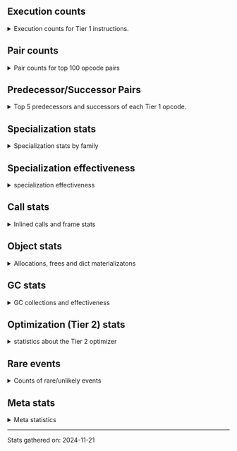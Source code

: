 ## Execution counts

<details>
<summary> Execution counts for Tier 1 instructions. </summary>


The "miss ratio" column shows the percentage of times the instruction
executed that it deoptimized. When this happens, the base unspecialized
instruction is not counted.

<table>
<thead>
<tr>
<th align="left">Name</th>
<th align="right">Base Count</th>
<th align="right">Head Count</th>
<th align="right">Change</th>
</tr>
</thead>
<tbody>
<tr>
<td align="left">RETURN_GENERATOR</td>
<td align="right">60</td>
<td align="right">851,440</td>
<td align="right">1,418,966.7%</td>
</tr>
<tr>
<td align="left">COPY_FREE_VARS</td>
<td align="right">60</td>
<td align="right">851,440</td>
<td align="right">1,418,966.7%</td>
</tr>
<tr>
<td align="left">SET_FUNCTION_ATTRIBUTE</td>
<td align="right">60</td>
<td align="right">851,440</td>
<td align="right">1,418,966.7%</td>
</tr>
<tr>
<td align="left">MAKE_FUNCTION</td>
<td align="right">120</td>
<td align="right">851,500</td>
<td align="right">709,483.3%</td>
</tr>
<tr>
<td align="left">CALL_METHOD_DESCRIPTOR_O</td>
<td align="right">34,400</td>
<td align="right">412,760</td>
<td align="right">1,099.9%</td>
</tr>
<tr>
<td align="left">CALL_BUILTIN_CLASS</td>
<td align="right">371,520</td>
<td align="right">1,903,940</td>
<td align="right">412.5%</td>
</tr>
<tr>
<td align="left">STORE_DEREF</td>
<td align="right">56,320</td>
<td align="right">261,760</td>
<td align="right">364.8%</td>
</tr>
<tr>
<td align="left">POP_JUMP_IF_TRUE</td>
<td align="right">1,167,060</td>
<td align="right">4,855,400</td>
<td align="right">316.0%</td>
</tr>
<tr>
<td align="left">EXTENDED_ARG</td>
<td align="right">115,560</td>
<td align="right">451,180</td>
<td align="right">290.4%</td>
</tr>
<tr>
<td align="left">BUILD_TUPLE</td>
<td align="right">315,720</td>
<td align="right">1,156,020</td>
<td align="right">266.2%</td>
</tr>
<tr>
<td align="left">LOAD_CONST</td>
<td align="right">372,380</td>
<td align="right">1,325,800</td>
<td align="right">256.0%</td>
</tr>
<tr>
<td align="left">FOR_ITER_RANGE</td>
<td align="right">651,260</td>
<td align="right">2,226,220</td>
<td align="right">241.8%</td>
</tr>
<tr>
<td align="left">LOAD_ATTR_METHOD_NO_DICT</td>
<td align="right">242,440</td>
<td align="right">722,080</td>
<td align="right">197.8%</td>
</tr>
<tr>
<td align="left">LOAD_GLOBAL_BUILTIN</td>
<td align="right">3,116,300</td>
<td align="right">7,725,540</td>
<td align="right">147.9%</td>
</tr>
<tr>
<td align="left">POP_JUMP_IF_NOT_NONE</td>
<td align="right">217,740</td>
<td align="right">523,260</td>
<td align="right">140.3%</td>
</tr>
<tr>
<td align="left">LOAD_CONST_IMMORTAL</td>
<td align="right">1,726,900</td>
<td align="right">3,835,320</td>
<td align="right">122.1%</td>
</tr>
<tr>
<td align="left">LOAD_ATTR_INSTANCE_VALUE</td>
<td align="right">7,263,840</td>
<td align="right">15,999,440</td>
<td align="right">120.3%</td>
</tr>
<tr>
<td align="left">GET_ITER</td>
<td align="right">3,034,540</td>
<td align="right">6,374,640</td>
<td align="right">110.1%</td>
</tr>
<tr>
<td align="left">CALL_PY_EXACT_ARGS</td>
<td align="right">4,494,900</td>
<td align="right">9,045,300</td>
<td align="right">101.2%</td>
</tr>
<tr>
<td align="left">MAKE_CELL</td>
<td align="right">105,380</td>
<td align="right">207,420</td>
<td align="right">96.8%</td>
</tr>
<tr>
<td align="left">LOAD_DEREF</td>
<td align="right">1,545,020</td>
<td align="right">2,986,160</td>
<td align="right">93.3%</td>
</tr>
<tr>
<td align="left">LOAD_ATTR_METHOD_WITH_VALUES</td>
<td align="right">4,180,820</td>
<td align="right">7,879,840</td>
<td align="right">88.5%</td>
</tr>
<tr>
<td align="left">LOAD_FAST_LOAD_FAST</td>
<td align="right">6,052,060</td>
<td align="right">11,153,800</td>
<td align="right">84.3%</td>
</tr>
<tr>
<td align="left">LOAD_FAST</td>
<td align="right">29,943,540</td>
<td align="right">53,384,940</td>
<td align="right">78.3%</td>
</tr>
<tr>
<td align="left">CONTAINS_OP</td>
<td align="right">1,671,300</td>
<td align="right">2,926,900</td>
<td align="right">75.1%</td>
</tr>
<tr>
<td align="left">TO_BOOL_BOOL</td>
<td align="right">3,736,500</td>
<td align="right">6,273,100</td>
<td align="right">67.9%</td>
</tr>
<tr>
<td align="left">CALL_LEN</td>
<td align="right">3,960,320</td>
<td align="right">6,175,060</td>
<td align="right">55.9%</td>
</tr>
<tr>
<td align="left">BINARY_SUBSCR_LIST_INT</td>
<td align="right">11,252,920</td>
<td align="right">17,474,860</td>
<td align="right">55.3%</td>
</tr>
<tr>
<td align="left">CALL_LIST_APPEND</td>
<td align="right">200,780</td>
<td align="right">302,060</td>
<td align="right">50.4%</td>
</tr>
<tr>
<td align="left">COMPARE_OP_INT</td>
<td align="right">10,922,880</td>
<td align="right">16,275,640</td>
<td align="right">49.0%</td>
</tr>
<tr>
<td align="left">STORE_FAST</td>
<td align="right">16,496,220</td>
<td align="right">23,831,640</td>
<td align="right">44.5%</td>
</tr>
<tr>
<td align="left">FOR_ITER_LIST</td>
<td align="right">2,932,720</td>
<td align="right">4,116,580</td>
<td align="right">40.4%</td>
</tr>
<tr>
<td align="left">BUILD_LIST</td>
<td align="right">548,260</td>
<td align="right">763,260</td>
<td align="right">39.2%</td>
</tr>
<tr>
<td align="left">STORE_ATTR_INSTANCE_VALUE</td>
<td align="right">511,900</td>
<td align="right">708,480</td>
<td align="right">38.4%</td>
</tr>
<tr>
<td align="left">POP_JUMP_IF_FALSE</td>
<td align="right">12,620,940</td>
<td align="right">17,118,200</td>
<td align="right">35.6%</td>
</tr>
<tr>
<td align="left">SWAP</td>
<td align="right">2,315,580</td>
<td align="right">3,055,680</td>
<td align="right">32.0%</td>
</tr>
<tr>
<td align="left">BINARY_SUBSCR</td>
<td align="right">319,540</td>
<td align="right">421,600</td>
<td align="right">31.9%</td>
</tr>
<tr>
<td align="left">BINARY_SUBSCR_GETITEM</td>
<td align="right">2,023,560</td>
<td align="right">2,637,660</td>
<td align="right">30.3%</td>
</tr>
<tr>
<td align="left">COPY</td>
<td align="right">1,946,880</td>
<td align="right">2,465,280</td>
<td align="right">26.6%</td>
</tr>
<tr>
<td align="left">BINARY_OP_SUBTRACT_INT</td>
<td align="right">988,800</td>
<td align="right">1,248,000</td>
<td align="right">26.2%</td>
</tr>
<tr>
<td align="left">LOAD_SMALL_INT</td>
<td align="right">21,607,440</td>
<td align="right">26,881,800</td>
<td align="right">24.4%</td>
</tr>
<tr>
<td align="left">STORE_SUBSCR_LIST_INT</td>
<td align="right">1,139,520</td>
<td align="right">1,412,160</td>
<td align="right">23.9%</td>
</tr>
<tr>
<td align="left">ENTER_EXECUTOR</td>
<td align="right">35,610,160</td>
<td align="right">43,232,180</td>
<td align="right">21.4%</td>
</tr>
<tr>
<td align="left">RETURN_VALUE</td>
<td align="right">14,351,200</td>
<td align="right">17,330,640</td>
<td align="right">20.8%</td>
</tr>
<tr>
<td align="left">BINARY_OP_ADD_INT</td>
<td align="right">6,279,980</td>
<td align="right">7,249,920</td>
<td align="right">15.4%</td>
</tr>
<tr>
<td align="left">JUMP_BACKWARD</td>
<td align="right">859,740</td>
<td align="right">987,880</td>
<td align="right">14.9%</td>
</tr>
<tr>
<td align="left">RESUME_CHECK</td>
<td align="right">33,513,520</td>
<td align="right">37,359,300</td>
<td align="right">11.5%</td>
</tr>
<tr>
<td align="left">POP_TOP</td>
<td align="right">29,159,960</td>
<td align="right">32,378,460</td>
<td align="right">11.0%</td>
</tr>
<tr>
<td align="left">CONTAINS_OP_DICT</td>
<td align="right">103,080</td>
<td align="right">96,540</td>
<td align="right">-6.3%</td>
</tr>
<tr>
<td align="left">BINARY_SUBSCR_DICT</td>
<td align="right">94,500</td>
<td align="right">89,960</td>
<td align="right">-4.8%</td>
</tr>
<tr>
<td align="left">LOAD_GLOBAL_MODULE</td>
<td align="right">6,685,020</td>
<td align="right">6,882,240</td>
<td align="right">3.0%</td>
</tr>
<tr>
<td align="left">JUMP_FORWARD</td>
<td align="right">164,840</td>
<td align="right">165,180</td>
<td align="right">0.2%</td>
</tr>
<tr>
<td align="left">INTERPRETER_EXIT</td>
<td align="right">28,723,560</td>
<td align="right">28,723,560</td>
<td align="right">0.0%</td>
</tr>
<tr>
<td align="left">YIELD_VALUE</td>
<td align="right">27,287,340</td>
<td align="right">27,287,340</td>
<td align="right">0.0%</td>
</tr>
<tr>
<td align="left">EXIT_INIT_CHECK</td>
<td align="right">236,160</td>
<td align="right">236,160</td>
<td align="right">0.0%</td>
</tr>
<tr>
<td align="left">CALL_ALLOC_AND_ENTER_INIT</td>
<td align="right">210,280</td>
<td align="right">210,280</td>
<td align="right">0.0%</td>
</tr>
<tr>
<td align="left">LIST_APPEND</td>
<td align="right">203,520</td>
<td align="right">203,520</td>
<td align="right">0.0%</td>
</tr>
<tr>
<td align="left">STORE_FAST_LOAD_FAST</td>
<td align="right">201,260</td>
<td align="right">201,260</td>
<td align="right">0.0%</td>
</tr>
<tr>
<td align="left">LOAD_ATTR_CLASS</td>
<td align="right">188,220</td>
<td align="right">188,220</td>
<td align="right">0.0%</td>
</tr>
<tr>
<td align="left">LOAD_FAST_AND_CLEAR</td>
<td align="right">156,480</td>
<td align="right">156,480</td>
<td align="right">0.0%</td>
</tr>
<tr>
<td align="left">BINARY_SUBSCR_TUPLE_INT</td>
<td align="right">155,560</td>
<td align="right">155,560</td>
<td align="right">0.0%</td>
</tr>
<tr>
<td align="left">CALL_PY_GENERAL</td>
<td align="right">154,620</td>
<td align="right">154,620</td>
<td align="right">0.0%</td>
</tr>
<tr>
<td align="left">STORE_FAST_STORE_FAST</td>
<td align="right">124,920</td>
<td align="right">124,920</td>
<td align="right">0.0%</td>
</tr>
<tr>
<td align="left">UNPACK_SEQUENCE_TWO_TUPLE</td>
<td align="right">124,920</td>
<td align="right">124,920</td>
<td align="right">0.0%</td>
</tr>
<tr>
<td align="left">COMPARE_OP_STR</td>
<td align="right">36,540</td>
<td align="right">36,540</td>
<td align="right">0.0%</td>
</tr>
<tr>
<td align="left">BINARY_SUBSCR_STR_INT</td>
<td align="right">36,480</td>
<td align="right">36,480</td>
<td align="right">0.0%</td>
</tr>
<tr>
<td align="left">CALL_KW_NON_PY</td>
<td align="right">27,840</td>
<td align="right">27,840</td>
<td align="right">0.0%</td>
</tr>
<tr>
<td align="left">BINARY_OP</td>
<td align="right">25,220</td>
<td align="right">25,220</td>
<td align="right">0.0%</td>
</tr>
<tr>
<td align="left">BINARY_SLICE</td>
<td align="right">23,040</td>
<td align="right">23,040</td>
<td align="right">0.0%</td>
</tr>
<tr>
<td align="left">STORE_SUBSCR_DICT</td>
<td align="right">18,240</td>
<td align="right">18,240</td>
<td align="right">0.0%</td>
</tr>
<tr>
<td align="left">CALL_STR_1</td>
<td align="right">11,520</td>
<td align="right">11,520</td>
<td align="right">0.0%</td>
</tr>
<tr>
<td align="left">BINARY_OP_MULTIPLY_INT</td>
<td align="right">7,680</td>
<td align="right">7,680</td>
<td align="right">0.0%</td>
</tr>
<tr>
<td align="left">CALL_METHOD_DESCRIPTOR_FAST</td>
<td align="right">6,180</td>
<td align="right">6,180</td>
<td align="right">0.0%</td>
</tr>
<tr>
<td align="left">PUSH_NULL</td>
<td align="right">1,440</td>
<td align="right">1,440</td>
<td align="right">0.0%</td>
</tr>
<tr>
<td align="left">CALL_NON_PY_GENERAL</td>
<td align="right">1,320</td>
<td align="right">1,320</td>
<td align="right">0.0%</td>
</tr>
<tr>
<td align="left">LOAD_ATTR_MODULE</td>
<td align="right">1,260</td>
<td align="right">1,260</td>
<td align="right">0.0%</td>
</tr>
<tr>
<td align="left">CALL_METHOD_DESCRIPTOR_FAST_WITH_KEYWORDS</td>
<td align="right">1,020</td>
<td align="right">1,020</td>
<td align="right">0.0%</td>
</tr>
<tr>
<td align="left">CALL_METHOD_DESCRIPTOR_NOARGS</td>
<td align="right">1,020</td>
<td align="right">1,020</td>
<td align="right">0.0%</td>
</tr>
<tr>
<td align="left">BUILD_MAP</td>
<td align="right">960</td>
<td align="right">960</td>
<td align="right">0.0%</td>
</tr>
<tr>
<td align="left">CALL_KW_PY</td>
<td align="right">960</td>
<td align="right">960</td>
<td align="right">0.0%</td>
</tr>
<tr>
<td align="left">LOAD_ATTR_METHOD_LAZY_DICT</td>
<td align="right">960</td>
<td align="right">960</td>
<td align="right">0.0%</td>
</tr>
<tr>
<td align="left">LOAD_ATTR</td>
<td align="right">420</td>
<td align="right">420</td>
<td align="right">0.0%</td>
</tr>
<tr>
<td align="left">CALL</td>
<td align="right">380</td>
<td align="right">380</td>
<td align="right">0.0%</td>
</tr>
<tr>
<td align="left">LOAD_GLOBAL</td>
<td align="right">200</td>
<td align="right">200</td>
<td align="right">0.0%</td>
</tr>
<tr>
<td align="left">CALL_FUNCTION_EX</td>
<td align="right">120</td>
<td align="right">120</td>
<td align="right">0.0%</td>
</tr>
<tr>
<td align="left">TO_BOOL</td>
<td align="right">100</td>
<td align="right">100</td>
<td align="right">0.0%</td>
</tr>
<tr>
<td align="left">NOP</td>
<td align="right">60</td>
<td align="right">60</td>
<td align="right">0.0%</td>
</tr>
<tr>
<td align="left">CALL_INTRINSIC_1</td>
<td align="right">60</td>
<td align="right">60</td>
<td align="right">0.0%</td>
</tr>
<tr>
<td align="left">FOR_ITER</td>
<td align="right">60</td>
<td align="right">60</td>
<td align="right">0.0%</td>
</tr>
<tr>
<td align="left">IS_OP</td>
<td align="right">60</td>
<td align="right">60</td>
<td align="right">0.0%</td>
</tr>
<tr>
<td align="left">LIST_EXTEND</td>
<td align="right">60</td>
<td align="right">60</td>
<td align="right">0.0%</td>
</tr>
<tr>
<td align="left">LOAD_FAST_CHECK</td>
<td align="right">60</td>
<td align="right">60</td>
<td align="right">0.0%</td>
</tr>
<tr>
<td align="left">BINARY_OP_SUBTRACT_FLOAT</td>
<td align="right">60</td>
<td align="right">60</td>
<td align="right">0.0%</td>
</tr>
<tr>
<td align="left">UNPACK_SEQUENCE</td>
<td align="right">40</td>
<td align="right">40</td>
<td align="right">0.0%</td>
</tr>
<tr>
<td align="left">COMPARE_OP</td>
<td align="right">20</td>
<td align="right">20</td>
<td align="right">0.0%</td>
</tr>
<tr>
<td align="left">CALL_BUILTIN_FAST_WITH_KEYWORDS</td>
<td align="right"></td>
<td align="right">851,380</td>
<td align="right"></td>
</tr>
</tbody>
</table>


</details>

## Pair counts

<details>
<summary> Pair counts for top 100 opcode pairs </summary>


Pairs of specialized operations that deoptimize and are then followed by
the corresponding unspecialized instruction are not counted as pairs.

Not included in comparative output.


</details>

## Predecessor/Successor Pairs

<details>
<summary> Top 5 predecessors and successors of each Tier 1 opcode. </summary>


This does not include the unspecialized instructions that occur after a
specialized instruction deoptimizes.

Not included in comparative output.


</details>

## Specialization stats

<details>
<summary> Specialization stats by family </summary>

### BINARY_OP

<details>
<summary> specialization stats for BINARY_OP family </summary>

<table>
<thead>
<tr>
<th align="left">Kind</th>
<th align="right">Base Count</th>
<th align="right">Base Ratio</th>
<th align="right">Head Count</th>
<th align="right">Head Ratio</th>
<th align="right">Change</th>
</tr>
</thead>
<tbody>
<tr>
<td align="left">
deferred
<details>
<summary>ⓘ</summary>

Lists the number of "deferred" (i.e. not specialized) instructions executed.
</details>
</td>
<td align="right">24,960</td>
<td align="right">0.2%</td>
<td align="right">24,960</td>
<td align="right">0.2%</td>
<td align="right">0.0%</td>
</tr>
<tr>
<td align="left">
hit
<details>
<summary>ⓘ</summary>

Specialized instructions that complete.
</details>
</td>
<td align="right">11,242,620</td>
<td align="right">99.8%</td>
<td align="right">11,242,620</td>
<td align="right">99.8%</td>
<td align="right">0.0%</td>
</tr>
</tbody>
</table>

<table>
<thead>
<tr>
<th align="left">Success</th>
<th align="right">Base Count</th>
<th align="right">Base Ratio</th>
<th align="right">Head Count</th>
<th align="right">Head Ratio</th>
<th align="right">Change</th>
</tr>
</thead>
<tbody>
<tr>
<td align="left">Success</td>
<td align="right">0</td>
<td align="right">0.0%</td>
<td align="right">0</td>
<td align="right">0.0%</td>
<td align="right"></td>
</tr>
<tr>
<td align="left">Failure</td>
<td align="right">240</td>
<td align="right">100.0%</td>
<td align="right">240</td>
<td align="right">100.0%</td>
<td align="right">0.0%</td>
</tr>
</tbody>
</table>

<table>
<thead>
<tr>
<th align="left">Failure kind</th>
<th align="right">Base Count</th>
<th align="right">Base Ratio</th>
<th align="right">Head Count</th>
<th align="right">Head Ratio</th>
<th align="right">Change</th>
</tr>
</thead>
<tbody>
<tr>
<td align="left">multiply different types</td>
<td align="right">160</td>
<td align="right">66.7%</td>
<td align="right">160</td>
<td align="right">66.7%</td>
<td align="right">0.0%</td>
</tr>
<tr>
<td align="left">remainder</td>
<td align="right">80</td>
<td align="right">33.3%</td>
<td align="right">80</td>
<td align="right">33.3%</td>
<td align="right">0.0%</td>
</tr>
</tbody>
</table>


</details>

### BINARY_SLICE

<details>
<summary> specialization stats for BINARY_SLICE family </summary>

<table>
<thead>
<tr>
<th align="left">Kind</th>
<th align="right">Base Count</th>
<th align="right">Base Ratio</th>
<th align="right">Head Count</th>
<th align="right">Head Ratio</th>
<th align="right">Change</th>
</tr>
</thead>
<tbody>
<tr>
<td align="left">
deferred
<details>
<summary>ⓘ</summary>

Lists the number of "deferred" (i.e. not specialized) instructions executed.
</details>
</td>
<td align="right">23,040</td>
<td align="right">100.0%</td>
<td align="right">23,040</td>
<td align="right">100.0%</td>
<td align="right">0.0%</td>
</tr>
</tbody>
</table>


</details>

### BINARY_SUBSCR

<details>
<summary> specialization stats for BINARY_SUBSCR family </summary>

<table>
<thead>
<tr>
<th align="left">Kind</th>
<th align="right">Base Count</th>
<th align="right">Base Ratio</th>
<th align="right">Head Count</th>
<th align="right">Head Ratio</th>
<th align="right">Change</th>
</tr>
</thead>
<tbody>
<tr>
<td align="left">
deferred
<details>
<summary>ⓘ</summary>

Lists the number of "deferred" (i.e. not specialized) instructions executed.
</details>
</td>
<td align="right">319,400</td>
<td align="right">0.4%</td>
<td align="right">421,440</td>
<td align="right">0.5%</td>
<td align="right">31.9%</td>
</tr>
<tr>
<td align="left">
hit
<details>
<summary>ⓘ</summary>

Specialized instructions that complete.
</details>
</td>
<td align="right">82,219,320</td>
<td align="right">99.6%</td>
<td align="right">82,219,320</td>
<td align="right">99.5%</td>
<td align="right">0.0%</td>
</tr>
</tbody>
</table>

<table>
<thead>
<tr>
<th align="left">Success</th>
<th align="right">Base Count</th>
<th align="right">Base Ratio</th>
<th align="right">Head Count</th>
<th align="right">Head Ratio</th>
<th align="right">Change</th>
</tr>
</thead>
<tbody>
<tr>
<td align="left">Failure</td>
<td align="right">100</td>
<td align="right">71.4%</td>
<td align="right">120</td>
<td align="right">75.0%</td>
<td align="right">20.0%</td>
</tr>
<tr>
<td align="left">Success</td>
<td align="right">40</td>
<td align="right">28.6%</td>
<td align="right">40</td>
<td align="right">25.0%</td>
<td align="right">0.0%</td>
</tr>
</tbody>
</table>

<table>
<thead>
<tr>
<th align="left">Failure kind</th>
<th align="right">Base Count</th>
<th align="right">Base Ratio</th>
<th align="right">Head Count</th>
<th align="right">Head Ratio</th>
<th align="right">Change</th>
</tr>
</thead>
<tbody>
<tr>
<td align="left">list slice</td>
<td align="right">100</td>
<td align="right">100.0%</td>
<td align="right">120</td>
<td align="right">100.0%</td>
<td align="right">20.0%</td>
</tr>
</tbody>
</table>


</details>

### CALL

<details>
<summary> specialization stats for CALL family </summary>

<table>
<thead>
<tr>
<th align="left">Kind</th>
<th align="right">Base Count</th>
<th align="right">Base Ratio</th>
<th align="right">Head Count</th>
<th align="right">Head Ratio</th>
<th align="right">Change</th>
</tr>
</thead>
<tbody>
<tr>
<td align="left">
hit
<details>
<summary>ⓘ</summary>

Specialized instructions that complete.
</details>
</td>
<td align="right">76,126,140</td>
<td align="right">100.0%</td>
<td align="right">76,126,140</td>
<td align="right">100.0%</td>
<td align="right">0.0%</td>
</tr>
</tbody>
</table>

<table>
<thead>
<tr>
<th align="left">Success</th>
<th align="right">Base Count</th>
<th align="right">Base Ratio</th>
<th align="right">Head Count</th>
<th align="right">Head Ratio</th>
<th align="right">Change</th>
</tr>
</thead>
<tbody>
<tr>
<td align="left">Success</td>
<td align="right">380</td>
<td align="right">100.0%</td>
<td align="right">380</td>
<td align="right">100.0%</td>
<td align="right">0.0%</td>
</tr>
<tr>
<td align="left">Failure</td>
<td align="right">0</td>
<td align="right">0.0%</td>
<td align="right">0</td>
<td align="right">0.0%</td>
<td align="right"></td>
</tr>
</tbody>
</table>


</details>

### COMPARE_OP

<details>
<summary> specialization stats for COMPARE_OP family </summary>

<table>
<thead>
<tr>
<th align="left">Kind</th>
<th align="right">Base Count</th>
<th align="right">Base Ratio</th>
<th align="right">Head Count</th>
<th align="right">Head Ratio</th>
<th align="right">Change</th>
</tr>
</thead>
<tbody>
<tr>
<td align="left">
hit
<details>
<summary>ⓘ</summary>

Specialized instructions that complete.
</details>
</td>
<td align="right">53,532,540</td>
<td align="right">100.0%</td>
<td align="right">53,532,540</td>
<td align="right">100.0%</td>
<td align="right">0.0%</td>
</tr>
</tbody>
</table>

<table>
<thead>
<tr>
<th align="left">Success</th>
<th align="right">Base Count</th>
<th align="right">Base Ratio</th>
<th align="right">Head Count</th>
<th align="right">Head Ratio</th>
<th align="right">Change</th>
</tr>
</thead>
<tbody>
<tr>
<td align="left">Success</td>
<td align="right">20</td>
<td align="right">100.0%</td>
<td align="right">20</td>
<td align="right">100.0%</td>
<td align="right">0.0%</td>
</tr>
<tr>
<td align="left">Failure</td>
<td align="right">0</td>
<td align="right">0.0%</td>
<td align="right">0</td>
<td align="right">0.0%</td>
<td align="right"></td>
</tr>
</tbody>
</table>


</details>

### CONTAINS_OP

<details>
<summary> specialization stats for CONTAINS_OP family </summary>

<table>
<thead>
<tr>
<th align="left">Kind</th>
<th align="right">Base Count</th>
<th align="right">Base Ratio</th>
<th align="right">Head Count</th>
<th align="right">Head Ratio</th>
<th align="right">Change</th>
</tr>
</thead>
<tbody>
<tr>
<td align="left">
deferred
<details>
<summary>ⓘ</summary>

Lists the number of "deferred" (i.e. not specialized) instructions executed.
</details>
</td>
<td align="right">1,670,820</td>
<td align="right">93.8%</td>
<td align="right">2,926,120</td>
<td align="right">96.4%</td>
<td align="right">75.1%</td>
</tr>
<tr>
<td align="left">
hit
<details>
<summary>ⓘ</summary>

Specialized instructions that complete.
</details>
</td>
<td align="right">109,440</td>
<td align="right">6.1%</td>
<td align="right">109,440</td>
<td align="right">3.6%</td>
<td align="right">0.0%</td>
</tr>
</tbody>
</table>

<table>
<thead>
<tr>
<th align="left">Success</th>
<th align="right">Base Count</th>
<th align="right">Base Ratio</th>
<th align="right">Head Count</th>
<th align="right">Head Ratio</th>
<th align="right">Change</th>
</tr>
</thead>
<tbody>
<tr>
<td align="left">Failure</td>
<td align="right">480</td>
<td align="right">100.0%</td>
<td align="right">780</td>
<td align="right">100.0%</td>
<td align="right">62.5%</td>
</tr>
<tr>
<td align="left">Success</td>
<td align="right">0</td>
<td align="right">0.0%</td>
<td align="right">0</td>
<td align="right">0.0%</td>
<td align="right"></td>
</tr>
</tbody>
</table>

<table>
<thead>
<tr>
<th align="left">Failure kind</th>
<th align="right">Base Count</th>
<th align="right">Base Ratio</th>
<th align="right">Head Count</th>
<th align="right">Head Ratio</th>
<th align="right">Change</th>
</tr>
</thead>
<tbody>
<tr>
<td align="left">list</td>
<td align="right">480</td>
<td align="right">100.0%</td>
<td align="right">780</td>
<td align="right">100.0%</td>
<td align="right">62.5%</td>
</tr>
</tbody>
</table>


</details>

### FOR_ITER

<details>
<summary> specialization stats for FOR_ITER family </summary>

<table>
<thead>
<tr>
<th align="left">Kind</th>
<th align="right">Base Count</th>
<th align="right">Base Ratio</th>
<th align="right">Head Count</th>
<th align="right">Head Ratio</th>
<th align="right">Change</th>
</tr>
</thead>
<tbody>
<tr>
<td align="left">
miss
<details>
<summary>ⓘ</summary>

Specialized instructions that deopt.
</details>
</td>
<td align="right">40,580</td>
<td align="right">1.1%</td>
<td align="right">101,760</td>
<td align="right">1.6%</td>
<td align="right">150.8%</td>
</tr>
<tr>
<td align="left">
hit
<details>
<summary>ⓘ</summary>

Specialized instructions that complete.
</details>
</td>
<td align="right">3,543,400</td>
<td align="right">98.9%</td>
<td align="right">6,241,040</td>
<td align="right">98.4%</td>
<td align="right">76.1%</td>
</tr>
<tr>
<td align="left">
deferred
<details>
<summary>ⓘ</summary>

Lists the number of "deferred" (i.e. not specialized) instructions executed.
</details>
</td>
<td align="right">60</td>
<td align="right">0.0%</td>
<td align="right">60</td>
<td align="right">0.0%</td>
<td align="right">0.0%</td>
</tr>
</tbody>
</table>

<table>
<thead>
<tr>
<th align="left">Success</th>
<th align="right">Base Count</th>
<th align="right">Base Ratio</th>
<th align="right">Head Count</th>
<th align="right">Head Ratio</th>
<th align="right">Change</th>
</tr>
</thead>
<tbody>
<tr>
<td align="left">Success</td>
<td align="right">760</td>
<td align="right">100.0%</td>
<td align="right">1,920</td>
<td align="right">100.0%</td>
<td align="right">152.6%</td>
</tr>
<tr>
<td align="left">Failure</td>
<td align="right">0</td>
<td align="right">0.0%</td>
<td align="right">0</td>
<td align="right">0.0%</td>
<td align="right"></td>
</tr>
</tbody>
</table>


</details>

### LOAD_ATTR

<details>
<summary> specialization stats for LOAD_ATTR family </summary>

<table>
<thead>
<tr>
<th align="left">Kind</th>
<th align="right">Base Count</th>
<th align="right">Base Ratio</th>
<th align="right">Head Count</th>
<th align="right">Head Ratio</th>
<th align="right">Change</th>
</tr>
</thead>
<tbody>
<tr>
<td align="left">
deferred
<details>
<summary>ⓘ</summary>

Lists the number of "deferred" (i.e. not specialized) instructions executed.
</details>
</td>
<td align="right">60</td>
<td align="right">0.0%</td>
<td align="right">60</td>
<td align="right">0.0%</td>
<td align="right">0.0%</td>
</tr>
<tr>
<td align="left">
hit
<details>
<summary>ⓘ</summary>

Specialized instructions that complete.
</details>
</td>
<td align="right">105,165,540</td>
<td align="right">100.0%</td>
<td align="right">105,165,540</td>
<td align="right">100.0%</td>
<td align="right">0.0%</td>
</tr>
</tbody>
</table>

<table>
<thead>
<tr>
<th align="left">Success</th>
<th align="right">Base Count</th>
<th align="right">Base Ratio</th>
<th align="right">Head Count</th>
<th align="right">Head Ratio</th>
<th align="right">Change</th>
</tr>
</thead>
<tbody>
<tr>
<td align="left">Success</td>
<td align="right">340</td>
<td align="right">94.4%</td>
<td align="right">340</td>
<td align="right">94.4%</td>
<td align="right">0.0%</td>
</tr>
<tr>
<td align="left">Failure</td>
<td align="right">20</td>
<td align="right">5.6%</td>
<td align="right">20</td>
<td align="right">5.6%</td>
<td align="right">0.0%</td>
</tr>
</tbody>
</table>


</details>

### LOAD_GLOBAL

<details>
<summary> specialization stats for LOAD_GLOBAL family </summary>

<table>
<thead>
<tr>
<th align="left">Kind</th>
<th align="right">Base Count</th>
<th align="right">Base Ratio</th>
<th align="right">Head Count</th>
<th align="right">Head Ratio</th>
<th align="right">Change</th>
</tr>
</thead>
<tbody>
<tr>
<td align="left">
hit
<details>
<summary>ⓘ</summary>

Specialized instructions that complete.
</details>
</td>
<td align="right">11,479,400</td>
<td align="right">100.0%</td>
<td align="right">14,989,460</td>
<td align="right">100.0%</td>
<td align="right">30.6%</td>
</tr>
</tbody>
</table>

<table>
<thead>
<tr>
<th align="left">Success</th>
<th align="right">Base Count</th>
<th align="right">Base Ratio</th>
<th align="right">Head Count</th>
<th align="right">Head Ratio</th>
<th align="right">Change</th>
</tr>
</thead>
<tbody>
<tr>
<td align="left">Success</td>
<td align="right">200</td>
<td align="right">100.0%</td>
<td align="right">200</td>
<td align="right">100.0%</td>
<td align="right">0.0%</td>
</tr>
<tr>
<td align="left">Failure</td>
<td align="right">0</td>
<td align="right">0.0%</td>
<td align="right">0</td>
<td align="right">0.0%</td>
<td align="right"></td>
</tr>
</tbody>
</table>


</details>

### STORE_ATTR

<details>
<summary> specialization stats for STORE_ATTR family </summary>

<table>
<thead>
<tr>
<th align="left">Kind</th>
<th align="right">Base Count</th>
<th align="right">Base Ratio</th>
<th align="right">Head Count</th>
<th align="right">Head Ratio</th>
<th align="right">Change</th>
</tr>
</thead>
<tbody>
<tr>
<td align="left">
hit
<details>
<summary>ⓘ</summary>

Specialized instructions that complete.
</details>
</td>
<td align="right">708,480</td>
<td align="right">100.0%</td>
<td align="right">708,480</td>
<td align="right">100.0%</td>
<td align="right">0.0%</td>
</tr>
</tbody>
</table>


</details>

### STORE_SUBSCR

<details>
<summary> specialization stats for STORE_SUBSCR family </summary>

<table>
<thead>
<tr>
<th align="left">Kind</th>
<th align="right">Base Count</th>
<th align="right">Base Ratio</th>
<th align="right">Head Count</th>
<th align="right">Head Ratio</th>
<th align="right">Change</th>
</tr>
</thead>
<tbody>
<tr>
<td align="left">
hit
<details>
<summary>ⓘ</summary>

Specialized instructions that complete.
</details>
</td>
<td align="right">3,494,400</td>
<td align="right">100.0%</td>
<td align="right">3,494,400</td>
<td align="right">100.0%</td>
<td align="right">0.0%</td>
</tr>
</tbody>
</table>


</details>

### TO_BOOL

<details>
<summary> specialization stats for TO_BOOL family </summary>

<table>
<thead>
<tr>
<th align="left">Kind</th>
<th align="right">Base Count</th>
<th align="right">Base Ratio</th>
<th align="right">Head Count</th>
<th align="right">Head Ratio</th>
<th align="right">Change</th>
</tr>
</thead>
<tbody>
<tr>
<td align="left">
hit
<details>
<summary>ⓘ</summary>

Specialized instructions that complete.
</details>
</td>
<td align="right">3,833,660</td>
<td align="right">100.0%</td>
<td align="right">6,286,000</td>
<td align="right">100.0%</td>
<td align="right">64.0%</td>
</tr>
<tr>
<td align="left">
deferred
<details>
<summary>ⓘ</summary>

Lists the number of "deferred" (i.e. not specialized) instructions executed.
</details>
</td>
<td align="right">60</td>
<td align="right">0.0%</td>
<td align="right">60</td>
<td align="right">0.0%</td>
<td align="right">0.0%</td>
</tr>
</tbody>
</table>

<table>
<thead>
<tr>
<th align="left">Success</th>
<th align="right">Base Count</th>
<th align="right">Base Ratio</th>
<th align="right">Head Count</th>
<th align="right">Head Ratio</th>
<th align="right">Change</th>
</tr>
</thead>
<tbody>
<tr>
<td align="left">Success</td>
<td align="right">20</td>
<td align="right">50.0%</td>
<td align="right">20</td>
<td align="right">50.0%</td>
<td align="right">0.0%</td>
</tr>
<tr>
<td align="left">Failure</td>
<td align="right">20</td>
<td align="right">50.0%</td>
<td align="right">20</td>
<td align="right">50.0%</td>
<td align="right">0.0%</td>
</tr>
</tbody>
</table>

<table>
<thead>
<tr>
<th align="left">Failure kind</th>
<th align="right">Base Count</th>
<th align="right">Base Ratio</th>
<th align="right">Head Count</th>
<th align="right">Head Ratio</th>
<th align="right">Change</th>
</tr>
</thead>
<tbody>
<tr>
<td align="left">sequence</td>
<td align="right">20</td>
<td align="right">100.0%</td>
<td align="right">20</td>
<td align="right">100.0%</td>
<td align="right">0.0%</td>
</tr>
</tbody>
</table>


</details>

### UNPACK_SEQUENCE

<details>
<summary> specialization stats for UNPACK_SEQUENCE family </summary>

<table>
<thead>
<tr>
<th align="left">Kind</th>
<th align="right">Base Count</th>
<th align="right">Base Ratio</th>
<th align="right">Head Count</th>
<th align="right">Head Ratio</th>
<th align="right">Change</th>
</tr>
</thead>
<tbody>
<tr>
<td align="left">
hit
<details>
<summary>ⓘ</summary>

Specialized instructions that complete.
</details>
</td>
<td align="right">124,920</td>
<td align="right">100.0%</td>
<td align="right">124,920</td>
<td align="right">100.0%</td>
<td align="right">0.0%</td>
</tr>
</tbody>
</table>

<table>
<thead>
<tr>
<th align="left">Success</th>
<th align="right">Base Count</th>
<th align="right">Base Ratio</th>
<th align="right">Head Count</th>
<th align="right">Head Ratio</th>
<th align="right">Change</th>
</tr>
</thead>
<tbody>
<tr>
<td align="left">Success</td>
<td align="right">40</td>
<td align="right">100.0%</td>
<td align="right">40</td>
<td align="right">100.0%</td>
<td align="right">0.0%</td>
</tr>
<tr>
<td align="left">Failure</td>
<td align="right">0</td>
<td align="right">0.0%</td>
<td align="right">0</td>
<td align="right">0.0%</td>
<td align="right"></td>
</tr>
</tbody>
</table>


</details>


</details>

## Specialization effectiveness

<details>
<summary> specialization effectiveness </summary>


All entries are execution counts. Should add up to the total number of
Tier 1 instructions executed.

<table>
<thead>
<tr>
<th align="left">Instructions</th>
<th align="right">Base Count</th>
<th align="right">Base Ratio</th>
<th align="right">Head Count</th>
<th align="right">Head Ratio</th>
<th align="right">Change</th>
</tr>
</thead>
<tbody>
<tr>
<td align="left">
Specialized misses
<details>
<summary>ⓘ</summary>

Specialized instructions, e.g. `LOAD_ATTR_MODULE` that deopt.
</details>
</td>
<td align="right">40,880</td>
<td align="right">0.0%</td>
<td align="right">101,920</td>
<td align="right">0.0%</td>
<td align="right">149.3%</td>
</tr>
<tr>
<td align="left">
Not specialized
<details>
<summary>ⓘ</summary>

Instructions that could be specialized but aren't, e.g. `LOAD_ATTR`, `BINARY_SLICE`.
</details>
</td>
<td align="right">2,040,320</td>
<td align="right">0.6%</td>
<td align="right">3,397,980</td>
<td align="right">0.7%</td>
<td align="right">66.5%</td>
</tr>
<tr>
<td align="left">
Specialized hits
<details>
<summary>ⓘ</summary>

Specialized instructions, e.g. `LOAD_ATTR_MODULE` that complete.
</details>
</td>
<td align="right">107,372,180</td>
<td align="right">31.1%</td>
<td align="right">159,786,140</td>
<td align="right">33.7%</td>
<td align="right">48.8%</td>
</tr>
<tr>
<td align="left">
Basic
<details>
<summary>ⓘ</summary>

Instructions that are not and cannot be specialized, e.g. `LOAD_FAST`.
</details>
</td>
<td align="right">235,542,900</td>
<td align="right">68.3%</td>
<td align="right">311,232,460</td>
<td align="right">65.6%</td>
<td align="right">32.1%</td>
</tr>
</tbody>
</table>

### Deferred by instruction

<details>
<summary> Breakdown of deferred (not specialized) instruction counts by family </summary>

<table>
<thead>
<tr>
<th align="left">Name</th>
<th align="right">Base Count</th>
<th align="right">Base Ratio</th>
<th align="right">Head Count</th>
<th align="right">Head Ratio</th>
<th align="right">Change</th>
</tr>
</thead>
<tbody>
<tr>
<td align="left">CONTAINS_OP</td>
<td align="right">1,670,820</td>
<td align="right">82.0%</td>
<td align="right">2,926,120</td>
<td align="right">86.2%</td>
<td align="right">75.1%</td>
</tr>
<tr>
<td align="left">BINARY_SUBSCR</td>
<td align="right">319,400</td>
<td align="right">15.7%</td>
<td align="right">421,440</td>
<td align="right">12.4%</td>
<td align="right">31.9%</td>
</tr>
<tr>
<td align="left">BINARY_OP</td>
<td align="right">24,960</td>
<td align="right">1.2%</td>
<td align="right">24,960</td>
<td align="right">0.7%</td>
<td align="right">0.0%</td>
</tr>
<tr>
<td align="left">BINARY_SLICE</td>
<td align="right">23,040</td>
<td align="right">1.1%</td>
<td align="right">23,040</td>
<td align="right">0.7%</td>
<td align="right">0.0%</td>
</tr>
<tr>
<td align="left">TO_BOOL</td>
<td align="right">60</td>
<td align="right">0.0%</td>
<td align="right">60</td>
<td align="right">0.0%</td>
<td align="right">0.0%</td>
</tr>
<tr>
<td align="left">FOR_ITER</td>
<td align="right">60</td>
<td align="right">0.0%</td>
<td align="right">60</td>
<td align="right">0.0%</td>
<td align="right">0.0%</td>
</tr>
<tr>
<td align="left">LOAD_ATTR</td>
<td align="right">60</td>
<td align="right">0.0%</td>
<td align="right">60</td>
<td align="right">0.0%</td>
<td align="right">0.0%</td>
</tr>
<tr>
<td align="left">STORE_SLICE</td>
<td align="right">0</td>
<td align="right">0.0%</td>
<td align="right">0</td>
<td align="right">0.0%</td>
<td align="right"></td>
</tr>
<tr>
<td align="left">CACHE</td>
<td align="right">0</td>
<td align="right">0.0%</td>
<td align="right">0</td>
<td align="right">0.0%</td>
<td align="right"></td>
</tr>
<tr>
<td align="left">EXIT_INIT_CHECK</td>
<td align="right">0</td>
<td align="right">0.0%</td>
<td align="right">0</td>
<td align="right">0.0%</td>
<td align="right"></td>
</tr>
</tbody>
</table>


</details>

### Misses by instruction

<details>
<summary> Breakdown of misses (specialized deopts) instruction counts by family </summary>

<table>
<thead>
<tr>
<th align="left">Name</th>
<th align="right">Base Count</th>
<th align="right">Base Ratio</th>
<th align="right">Head Count</th>
<th align="right">Head Ratio</th>
<th align="right">Change</th>
</tr>
</thead>
<tbody>
<tr>
<td align="left">FOR_ITER_RANGE</td>
<td align="right">20,140</td>
<td align="right">48.9%</td>
<td align="right">50,880</td>
<td align="right">49.8%</td>
<td align="right">152.6%</td>
</tr>
<tr>
<td align="left">FOR_ITER_LIST</td>
<td align="right">20,440</td>
<td align="right">49.6%</td>
<td align="right">50,880</td>
<td align="right">49.8%</td>
<td align="right">148.9%</td>
</tr>
<tr>
<td align="left">RESUME</td>
<td align="right">300</td>
<td align="right">0.7%</td>
<td align="right">160</td>
<td align="right">0.2%</td>
<td align="right">-46.7%</td>
</tr>
<tr>
<td align="left">RESUME_CHECK</td>
<td align="right">300</td>
<td align="right">0.7%</td>
<td align="right">160</td>
<td align="right">0.2%</td>
<td align="right">-46.7%</td>
</tr>
<tr>
<td align="left">CACHE</td>
<td align="right">0</td>
<td align="right">0.0%</td>
<td align="right">0</td>
<td align="right">0.0%</td>
<td align="right"></td>
</tr>
<tr>
<td align="left">EXIT_INIT_CHECK</td>
<td align="right">0</td>
<td align="right">0.0%</td>
<td align="right">0</td>
<td align="right">0.0%</td>
<td align="right"></td>
</tr>
<tr>
<td align="left">GET_ITER</td>
<td align="right">0</td>
<td align="right">0.0%</td>
<td align="right">0</td>
<td align="right">0.0%</td>
<td align="right"></td>
</tr>
<tr>
<td align="left">INTERPRETER_EXIT</td>
<td align="right">0</td>
<td align="right">0.0%</td>
<td align="right">0</td>
<td align="right">0.0%</td>
<td align="right"></td>
</tr>
<tr>
<td align="left">MAKE_FUNCTION</td>
<td align="right">0</td>
<td align="right">0.0%</td>
<td align="right">0</td>
<td align="right">0.0%</td>
<td align="right"></td>
</tr>
<tr>
<td align="left">NOP</td>
<td align="right">0</td>
<td align="right">0.0%</td>
<td align="right">0</td>
<td align="right">0.0%</td>
<td align="right"></td>
</tr>
</tbody>
</table>


</details>


</details>

## Call stats

<details>
<summary> Inlined calls and frame stats </summary>


This shows what fraction of calls to Python functions are inlined (i.e.
not having a call at the C level) and for those that are not, where the
call comes from.  The various categories overlap.

Also includes the count of frame objects created.

<table>
<thead>
<tr>
<th align="left"></th>
<th align="right">Base Count</th>
<th align="right">Base Ratio</th>
<th align="right">Head Count</th>
<th align="right">Head Ratio</th>
<th align="right">Change</th>
</tr>
</thead>
<tbody>
<tr>
<td align="left">Calls to PyEval_EvalDefault</td>
<td align="right">28,723,620</td>
<td align="right">39.7%</td>
<td align="right">28,723,620</td>
<td align="right">39.7%</td>
<td align="right">0.0%</td>
</tr>
<tr>
<td align="left">Calls to Python functions inlined</td>
<td align="right">43,591,140</td>
<td align="right">60.3%</td>
<td align="right">43,591,140</td>
<td align="right">60.3%</td>
<td align="right">0.0%</td>
</tr>
<tr>
<td align="left">Calls via PyEval_EvalFrame (total)</td>
<td align="right">28,723,620</td>
<td align="right">39.7%</td>
<td align="right">28,723,620</td>
<td align="right">39.7%</td>
<td align="right">0.0%</td>
</tr>
<tr>
<td align="left">Calls via PyEval_EvalFrame (vector)</td>
<td align="right">60</td>
<td align="right">0.0%</td>
<td align="right">60</td>
<td align="right">0.0%</td>
<td align="right">0.0%</td>
</tr>
<tr>
<td align="left">Calls via PyEval_EvalFrame (generator)</td>
<td align="right">28,723,560</td>
<td align="right">39.7%</td>
<td align="right">28,723,560</td>
<td align="right">39.7%</td>
<td align="right">0.0%</td>
</tr>
<tr>
<td align="left">Calls via PyEval_EvalFrame (legacy)</td>
<td align="right">0</td>
<td align="right">0.0%</td>
<td align="right">0</td>
<td align="right">0.0%</td>
<td align="right"></td>
</tr>
<tr>
<td align="left">Calls via PyEval_EvalFrame (function vectorcall)</td>
<td align="right">60</td>
<td align="right">0.0%</td>
<td align="right">60</td>
<td align="right">0.0%</td>
<td align="right">0.0%</td>
</tr>
<tr>
<td align="left">Calls via PyEval_EvalFrame (build class)</td>
<td align="right">0</td>
<td align="right">0.0%</td>
<td align="right">0</td>
<td align="right">0.0%</td>
<td align="right"></td>
</tr>
<tr>
<td align="left">Calls via PyEval_EvalFrame (slot)</td>
<td align="right">0</td>
<td align="right">0.0%</td>
<td align="right">0</td>
<td align="right">0.0%</td>
<td align="right"></td>
</tr>
<tr>
<td align="left">Calls via PyEval_EvalFrame (function ex)</td>
<td align="right">60</td>
<td align="right">0.0%</td>
<td align="right">60</td>
<td align="right">0.0%</td>
<td align="right">0.0%</td>
</tr>
<tr>
<td align="left">Calls via PyEval_EvalFrame (api)</td>
<td align="right">0</td>
<td align="right">0.0%</td>
<td align="right">0</td>
<td align="right">0.0%</td>
<td align="right"></td>
</tr>
<tr>
<td align="left">Calls via PyEval_EvalFrame (method)</td>
<td align="right">0</td>
<td align="right">0.0%</td>
<td align="right">0</td>
<td align="right">0.0%</td>
<td align="right"></td>
</tr>
<tr>
<td align="left">Frame objects created</td>
<td align="right">0</td>
<td align="right">0.0%</td>
<td align="right">0</td>
<td align="right">0.0%</td>
<td align="right"></td>
</tr>
<tr>
<td align="left">Frames pushed</td>
<td align="right">43,827,360</td>
<td align="right">60.6%</td>
<td align="right">43,827,360</td>
<td align="right">60.6%</td>
<td align="right">0.0%</td>
</tr>
</tbody>
</table>


</details>

## Object stats

<details>
<summary> Allocations, frees and dict materializatons </summary>


Below, "allocations" means "allocations that are not from a freelist".
Total allocations = "Allocations from freelist" + "Allocations".

"Inline values" is the number of values arrays inlined into objects.

The cache hit/miss numbers are for the MRO cache, split into dunder and
other names.

<table>
<thead>
<tr>
<th align="left"></th>
<th align="right">Base Count</th>
<th align="right">Base Ratio</th>
<th align="right">Head Count</th>
<th align="right">Head Ratio</th>
<th align="right">Change</th>
</tr>
</thead>
<tbody>
<tr>
<td align="left">Interpreter mortal increfs</td>
<td align="right">88,255,420</td>
<td align="right">9.5%</td>
<td align="right">138,793,540</td>
<td align="right">14.8%</td>
<td align="right">57.3%</td>
</tr>
<tr>
<td align="left">Interpreter immortal increfs</td>
<td align="right">70,892,480</td>
<td align="right">7.6%</td>
<td align="right">96,111,420</td>
<td align="right">10.3%</td>
<td align="right">35.6%</td>
</tr>
<tr>
<td align="left">Allocations to 4 kbytes</td>
<td align="right">1,760</td>
<td align="right">0.0%</td>
<td align="right">1,260</td>
<td align="right">0.0%</td>
<td align="right">-28.4%</td>
</tr>
<tr>
<td align="left">Interpreter immortal decrefs</td>
<td align="right">144,240,300</td>
<td align="right">11.8%</td>
<td align="right">173,482,440</td>
<td align="right">14.1%</td>
<td align="right">20.3%</td>
</tr>
<tr>
<td align="left">Method cache collisions</td>
<td align="right">36</td>
<td align="right"></td>
<td align="right">43</td>
<td align="right"></td>
<td align="right">19.4%</td>
</tr>
<tr>
<td align="left">Method cache misses</td>
<td align="right">21</td>
<td align="right"></td>
<td align="right">25</td>
<td align="right"></td>
<td align="right">19.0%</td>
</tr>
<tr>
<td align="left">Interpreter mortal decrefs</td>
<td align="right">211,034,900</td>
<td align="right">17.3%</td>
<td align="right">250,854,820</td>
<td align="right">20.4%</td>
<td align="right">18.9%</td>
</tr>
<tr>
<td align="left">Mortal increfs</td>
<td align="right">505,805,840</td>
<td align="right">54.3%</td>
<td align="right">458,609,141</td>
<td align="right">49.0%</td>
<td align="right">-9.3%</td>
</tr>
<tr>
<td align="left">Mortal decrefs</td>
<td align="right">399,143,321</td>
<td align="right">32.8%</td>
<td align="right">362,664,943</td>
<td align="right">29.6%</td>
<td align="right">-9.1%</td>
</tr>
<tr>
<td align="left">Immortal increfs</td>
<td align="right">265,963,702</td>
<td align="right">28.6%</td>
<td align="right">241,791,229</td>
<td align="right">25.9%</td>
<td align="right">-9.1%</td>
</tr>
<tr>
<td align="left">Immortal decrefs</td>
<td align="right">463,134,161</td>
<td align="right">38.0%</td>
<td align="right">440,208,687</td>
<td align="right">35.9%</td>
<td align="right">-5.0%</td>
</tr>
<tr>
<td align="left">Method cache hits</td>
<td align="right">51,199</td>
<td align="right"></td>
<td align="right">51,195</td>
<td align="right"></td>
<td align="right">-0.0%</td>
</tr>
<tr>
<td align="left">Allocations</td>
<td align="right">14,554,340</td>
<td align="right">77.0%</td>
<td align="right">14,553,620</td>
<td align="right">77.0%</td>
<td align="right">-0.0%</td>
</tr>
<tr>
<td align="left">Frees</td>
<td align="right">14,877,060</td>
<td align="right"></td>
<td align="right">14,876,702</td>
<td align="right"></td>
<td align="right">-0.0%</td>
</tr>
<tr>
<td align="left">Allocations to 512 bytes</td>
<td align="right">14,552,580</td>
<td align="right">77.0%</td>
<td align="right">14,552,360</td>
<td align="right">77.0%</td>
<td align="right">-0.0%</td>
</tr>
<tr>
<td align="left">Frees to freelist</td>
<td align="right">4,357,100</td>
<td align="right"></td>
<td align="right">4,357,040</td>
<td align="right"></td>
<td align="right">-0.0%</td>
</tr>
<tr>
<td align="left">Allocations from freelist</td>
<td align="right">4,357,140</td>
<td align="right">23.0%</td>
<td align="right">4,357,080</td>
<td align="right">23.0%</td>
<td align="right">-0.0%</td>
</tr>
<tr>
<td align="left">Allocations over 4 kbytes</td>
<td align="right">0</td>
<td align="right">0.0%</td>
<td align="right">0</td>
<td align="right">0.0%</td>
<td align="right"></td>
</tr>
<tr>
<td align="left">Inline values</td>
<td align="right">236,160</td>
<td align="right"></td>
<td align="right">236,160</td>
<td align="right"></td>
<td align="right">0.0%</td>
</tr>
<tr>
<td align="left">Materialize dict (on request)</td>
<td align="right">0</td>
<td align="right">0.0%</td>
<td align="right">0</td>
<td align="right">0.0%</td>
<td align="right"></td>
</tr>
<tr>
<td align="left">Materialize dict (new key)</td>
<td align="right">0</td>
<td align="right">0.0%</td>
<td align="right">0</td>
<td align="right">0.0%</td>
<td align="right"></td>
</tr>
<tr>
<td align="left">Materialize dict (too big)</td>
<td align="right">0</td>
<td align="right">0.0%</td>
<td align="right">0</td>
<td align="right">0.0%</td>
<td align="right"></td>
</tr>
<tr>
<td align="left">Materialize dict (str subclass)</td>
<td align="right">0</td>
<td align="right">0.0%</td>
<td align="right">0</td>
<td align="right">0.0%</td>
<td align="right"></td>
</tr>
<tr>
<td align="left">Method cache dunder hits</td>
<td align="right">94,120</td>
<td align="right"></td>
<td align="right">94,120</td>
<td align="right"></td>
<td align="right">0.0%</td>
</tr>
<tr>
<td align="left">Method cache dunder misses</td>
<td align="right">20</td>
<td align="right"></td>
<td align="right">20</td>
<td align="right"></td>
<td align="right">0.0%</td>
</tr>
</tbody>
</table>


</details>

## GC stats

<details>
<summary> GC collections and effectiveness </summary>


Collected/visits gives some measure of efficiency.

<table>
<thead>
<tr>
<th align="right">Generation</th>
<th align="right">Base Collections</th>
<th align="right">Base Objects collected</th>
<th align="right">Base Object visits</th>
<th align="right">Head Collections</th>
<th align="right">Head Objects collected</th>
<th align="right">Head Object visits</th>
</tr>
</thead>
<tbody>
<tr>
<td align="right">0</td>
<td align="right">0</td>
<td align="right">0</td>
<td align="right">0</td>
<td align="right">0</td>
<td align="right">0</td>
<td align="right">0</td>
</tr>
<tr>
<td align="right">1</td>
<td align="right">0</td>
<td align="right">0</td>
<td align="right">0</td>
<td align="right">0</td>
<td align="right">0</td>
<td align="right">0</td>
</tr>
<tr>
<td align="right">2</td>
<td align="right">0</td>
<td align="right">0</td>
<td align="right">0</td>
<td align="right">0</td>
<td align="right">0</td>
<td align="right">0</td>
</tr>
</tbody>
</table>


</details>

## Optimization (Tier 2) stats

<details>
<summary> statistics about the Tier 2 optimizer </summary>

<table>
<thead>
<tr>
<th align="left"></th>
<th align="right">Base Count</th>
<th align="right">Base Ratio</th>
<th align="right">Head Count</th>
<th align="right">Head Ratio</th>
<th align="right">Change</th>
</tr>
</thead>
<tbody>
<tr>
<td align="left">
Inner loop found
<details>
<summary>ⓘ</summary>

A trace is truncated because it has an inner loop
</details>
</td>
<td align="right">60</td>
<td align="right">0.5%</td>
<td align="right">0</td>
<td align="right">0.0%</td>
<td align="right">-100.0%</td>
</tr>
<tr>
<td align="left">
Trace stack underflow
<details>
<summary>ⓘ</summary>

A potential trace is abandoned because it pops more frames than it pushes.
</details>
</td>
<td align="right">10,380</td>
<td align="right">92.7%</td>
<td align="right">2,080</td>
<td align="right">83.9%</td>
<td align="right">-80.0%</td>
</tr>
<tr>
<td align="left">
Trace too short
<details>
<summary>ⓘ</summary>

A potential trace is abandoced because it it too short.
</details>
</td>
<td align="right">10,080</td>
<td align="right">90.0%</td>
<td align="right">2,080</td>
<td align="right">83.9%</td>
<td align="right">-79.4%</td>
</tr>
<tr>
<td align="left">
Optimization attempts
<details>
<summary>ⓘ</summary>

The number of times a potential trace is identified.  Specifically, this occurs in the JUMP BACKWARD instruction when the counter reaches a threshold.
</details>
</td>
<td align="right">11,200</td>
<td align="right"></td>
<td align="right">2,480</td>
<td align="right"></td>
<td align="right">-77.9%</td>
</tr>
<tr>
<td align="left">
Traces created
<details>
<summary>ⓘ</summary>

The number of traces that were successfully created.
</details>
</td>
<td align="right">1,120</td>
<td align="right">10.0%</td>
<td align="right">400</td>
<td align="right">16.1%</td>
<td align="right">-64.3%</td>
</tr>
<tr>
<td align="left">
Uops executed
<details>
<summary>ⓘ</summary>

The total number of uops (micro-operations) that were executed
</details>
</td>
<td align="right">2,401,716,780</td>
<td align="right">2,683.2%</td>
<td align="right">2,166,057,760</td>
<td align="right">2,541.4%</td>
<td align="right">-9.8%</td>
</tr>
<tr>
<td align="left">
Traces executed
<details>
<summary>ⓘ</summary>

The number of traces that were executed
</details>
</td>
<td align="right">89,509,800</td>
<td align="right"></td>
<td align="right">85,230,520</td>
<td align="right"></td>
<td align="right">-4.8%</td>
</tr>
<tr>
<td align="left">
Trace stack overflow
<details>
<summary>ⓘ</summary>

A trace is truncated because it would require more than 5 stack frames.
</details>
</td>
<td align="right">0</td>
<td align="right">0.0%</td>
<td align="right">0</td>
<td align="right">0.0%</td>
<td align="right"></td>
</tr>
<tr>
<td align="left">
Trace too long
<details>
<summary>ⓘ</summary>

A trace is truncated because it is longer than the instruction buffer.
</details>
</td>
<td align="right">0</td>
<td align="right">0.0%</td>
<td align="right">0</td>
<td align="right">0.0%</td>
<td align="right"></td>
</tr>
<tr>
<td align="left">
Recursive call
<details>
<summary>ⓘ</summary>

A trace is truncated because it has a recursive call.
</details>
</td>
<td align="right">0</td>
<td align="right">0.0%</td>
<td align="right">0</td>
<td align="right">0.0%</td>
<td align="right"></td>
</tr>
<tr>
<td align="left">
Low confidence
<details>
<summary>ⓘ</summary>

A trace is abandoned because the likelihood of the jump to top being taken is too low.
</details>
</td>
<td align="right">40</td>
<td align="right">0.4%</td>
<td align="right">40</td>
<td align="right">1.6%</td>
<td align="right">0.0%</td>
</tr>
<tr>
<td align="left">
Executors invalidated
<details>
<summary>ⓘ</summary>

The number of executors that were invalidated due to watched dictionary changes.
</details>
</td>
<td align="right">0</td>
<td align="right">0.0%</td>
<td align="right">0</td>
<td align="right">0.0%</td>
<td align="right"></td>
</tr>
</tbody>
</table>

<table>
<thead>
<tr>
<th align="left"></th>
<th align="right">Base Count</th>
<th align="right">Base Ratio</th>
<th align="right">Head Count</th>
<th align="right">Head Ratio</th>
<th align="right">Change</th>
</tr>
</thead>
<tbody>
<tr>
<td align="left">
Optimizer attempts
<details>
<summary>ⓘ</summary>

The number of times the trace optimizer (_Py_uop_analyze_and_optimize) was run.
</details>
</td>
<td align="right">1,120</td>
<td align="right"></td>
<td align="right">400</td>
<td align="right"></td>
<td align="right">-64.3%</td>
</tr>
<tr>
<td align="left">
Optimizer successes
<details>
<summary>ⓘ</summary>

The number of traces that were successfully optimized.
</details>
</td>
<td align="right">1,120</td>
<td align="right">100.0%</td>
<td align="right">400</td>
<td align="right">100.0%</td>
<td align="right">-64.3%</td>
</tr>
<tr>
<td align="left">
Optimizer no memory
<details>
<summary>ⓘ</summary>

The number of optimizations that failed due to no memory.
</details>
</td>
<td align="right">0</td>
<td align="right">0.0%</td>
<td align="right">0</td>
<td align="right">0.0%</td>
<td align="right"></td>
</tr>
<tr>
<td align="left">
Remove globals builtins changed
<details>
<summary>ⓘ</summary>

The builtins changed during optimization
</details>
</td>
<td align="right">0</td>
<td align="right">0.0%</td>
<td align="right">0</td>
<td align="right">0.0%</td>
<td align="right"></td>
</tr>
<tr>
<td align="left">
Remove globals incorrect keys
<details>
<summary>ⓘ</summary>

The keys in the globals dictionary aren't what was expected
</details>
</td>
<td align="right">0</td>
<td align="right">0.0%</td>
<td align="right">0</td>
<td align="right">0.0%</td>
<td align="right"></td>
</tr>
</tbody>
</table>

### Trace length histogram

<details>
<summary> trace length histogram </summary>

<table>
<thead>
<tr>
<th align="left">Range</th>
<th align="right">Base Count</th>
<th align="right">Base Ratio</th>
<th align="right">Head Count</th>
<th align="right">Head Ratio</th>
<th align="right">Change</th>
</tr>
</thead>
<tbody>
<tr>
<td align="left"><= 1</td>
<td align="right">0</td>
<td align="right">0.0%</td>
<td align="right">0</td>
<td align="right">0.0%</td>
<td align="right"></td>
</tr>
<tr>
<td align="left"><= 2</td>
<td align="right">0</td>
<td align="right">0.0%</td>
<td align="right">0</td>
<td align="right">0.0%</td>
<td align="right"></td>
</tr>
<tr>
<td align="left"><= 4</td>
<td align="right">0</td>
<td align="right">0.0%</td>
<td align="right">0</td>
<td align="right">0.0%</td>
<td align="right"></td>
</tr>
<tr>
<td align="left"><= 8</td>
<td align="right">200</td>
<td align="right">17.9%</td>
<td align="right">80</td>
<td align="right">20.0%</td>
<td align="right">-60.0%</td>
</tr>
<tr>
<td align="left"><= 16</td>
<td align="right">240</td>
<td align="right">21.4%</td>
<td align="right">20</td>
<td align="right">5.0%</td>
<td align="right">-91.7%</td>
</tr>
<tr>
<td align="left"><= 32</td>
<td align="right">240</td>
<td align="right">21.4%</td>
<td align="right">100</td>
<td align="right">25.0%</td>
<td align="right">-58.3%</td>
</tr>
<tr>
<td align="left"><= 64</td>
<td align="right">180</td>
<td align="right">16.1%</td>
<td align="right">60</td>
<td align="right">15.0%</td>
<td align="right">-66.7%</td>
</tr>
<tr>
<td align="left"><= 128</td>
<td align="right">200</td>
<td align="right">17.9%</td>
<td align="right">120</td>
<td align="right">30.0%</td>
<td align="right">-40.0%</td>
</tr>
<tr>
<td align="left"><= 256</td>
<td align="right">60</td>
<td align="right">5.4%</td>
<td align="right">20</td>
<td align="right">5.0%</td>
<td align="right">-66.7%</td>
</tr>
</tbody>
</table>


</details>

### Optimized trace length histogram

<details>
<summary> optimized trace length histogram </summary>

<table>
<thead>
<tr>
<th align="left">Range</th>
<th align="right">Base Count</th>
<th align="right">Base Ratio</th>
<th align="right">Head Count</th>
<th align="right">Head Ratio</th>
<th align="right">Change</th>
</tr>
</thead>
<tbody>
<tr>
<td align="left"><= 1</td>
<td align="right">0</td>
<td align="right">0.0%</td>
<td align="right">0</td>
<td align="right">0.0%</td>
<td align="right"></td>
</tr>
<tr>
<td align="left"><= 2</td>
<td align="right">0</td>
<td align="right">0.0%</td>
<td align="right">0</td>
<td align="right">0.0%</td>
<td align="right"></td>
</tr>
<tr>
<td align="left"><= 4</td>
<td align="right">120</td>
<td align="right">10.7%</td>
<td align="right">80</td>
<td align="right">20.0%</td>
<td align="right">-33.3%</td>
</tr>
<tr>
<td align="left"><= 8</td>
<td align="right">140</td>
<td align="right">12.5%</td>
<td align="right">0</td>
<td align="right">0.0%</td>
<td align="right">-100.0%</td>
</tr>
<tr>
<td align="left"><= 16</td>
<td align="right">180</td>
<td align="right">16.1%</td>
<td align="right">20</td>
<td align="right">5.0%</td>
<td align="right">-88.9%</td>
</tr>
<tr>
<td align="left"><= 32</td>
<td align="right">260</td>
<td align="right">23.2%</td>
<td align="right">120</td>
<td align="right">30.0%</td>
<td align="right">-53.8%</td>
</tr>
<tr>
<td align="left"><= 64</td>
<td align="right">300</td>
<td align="right">26.8%</td>
<td align="right">140</td>
<td align="right">35.0%</td>
<td align="right">-53.3%</td>
</tr>
<tr>
<td align="left"><= 128</td>
<td align="right">120</td>
<td align="right">10.7%</td>
<td align="right">40</td>
<td align="right">10.0%</td>
<td align="right">-66.7%</td>
</tr>
</tbody>
</table>


</details>

### Trace run length histogram

<details>
<summary> trace run length histogram </summary>

<table>
<thead>
<tr>
<th align="left">Range</th>
<th align="right">Base Count</th>
<th align="right">Base Ratio</th>
<th align="right">Head Count</th>
<th align="right">Head Ratio</th>
<th align="right">Change</th>
</tr>
</thead>
<tbody>
<tr>
<td align="left"><= 1</td>
<td align="right">0</td>
<td align="right">0.0%</td>
<td align="right">0</td>
<td align="right">0.0%</td>
<td align="right"></td>
</tr>
</tbody>
</table>


</details>

### Uop execution stats

<details>
<summary> uop execution stats </summary>

<table>
<thead>
<tr>
<th align="left">Name</th>
<th align="right">Base Count</th>
<th align="right">Head Count</th>
<th align="right">Change</th>
</tr>
</thead>
<tbody>
<tr>
<td align="left">_CONTAINS_OP_DICT</td>
<td align="right">6,360</td>
<td align="right">12,900</td>
<td align="right">102.8%</td>
</tr>
<tr>
<td align="left">_BINARY_SUBSCR_DICT</td>
<td align="right">4,440</td>
<td align="right">8,980</td>
<td align="right">102.3%</td>
</tr>
<tr>
<td align="left">_CALL_METHOD_DESCRIPTOR_O</td>
<td align="right">384,280</td>
<td align="right">5,920</td>
<td align="right">-98.5%</td>
</tr>
<tr>
<td align="left">_CALL_BUILTIN_CLASS</td>
<td align="right">1,723,260</td>
<td align="right">190,840</td>
<td align="right">-88.9%</td>
</tr>
<tr>
<td align="left">_STORE_FAST_4</td>
<td align="right">108,400</td>
<td align="right">12,900</td>
<td align="right">-88.1%</td>
</tr>
<tr>
<td align="left">_TO_BOOL_BOOL</td>
<td align="right">97,160</td>
<td align="right">12,900</td>
<td align="right">-86.7%</td>
</tr>
<tr>
<td align="left">_GET_ITER</td>
<td align="right">4,115,720</td>
<td align="right">775,620</td>
<td align="right">-81.2%</td>
</tr>
<tr>
<td align="left">_GUARD_BUILTINS_VERSION_PUSH_KEYS</td>
<td align="right">1,678,080</td>
<td align="right">381,680</td>
<td align="right">-77.3%</td>
</tr>
<tr>
<td align="left">_GUARD_GLOBALS_VERSION</td>
<td align="right">1,678,080</td>
<td align="right">381,680</td>
<td align="right">-77.3%</td>
</tr>
<tr>
<td align="left">_LOAD_GLOBAL_BUILTINS_FROM_KEYS</td>
<td align="right">1,678,080</td>
<td align="right">381,680</td>
<td align="right">-77.3%</td>
</tr>
<tr>
<td align="left">_LOAD_ATTR_METHOD_NO_DICT</td>
<td align="right">631,820</td>
<td align="right">152,180</td>
<td align="right">-75.9%</td>
</tr>
<tr>
<td align="left">_CHECK_VALIDITY_AND_SET_IP</td>
<td align="right">4,814,680</td>
<td align="right">1,360,400</td>
<td align="right">-71.7%</td>
</tr>
<tr>
<td align="left">_STORE_FAST_5</td>
<td align="right">155,560</td>
<td align="right">44,260</td>
<td align="right">-71.5%</td>
</tr>
<tr>
<td align="left">_GUARD_BOTH_INT</td>
<td align="right">2,646,080</td>
<td align="right">876,480</td>
<td align="right">-66.9%</td>
</tr>
<tr>
<td align="left">_POP_TOP</td>
<td align="right">7,458,880</td>
<td align="right">2,802,540</td>
<td align="right">-62.4%</td>
</tr>
<tr>
<td align="left">_STORE_FAST_7</td>
<td align="right">1,723,840</td>
<td align="right">673,040</td>
<td align="right">-61.0%</td>
</tr>
<tr>
<td align="left">_MAKE_FUNCTION</td>
<td align="right">1,436,160</td>
<td align="right">584,780</td>
<td align="right">-59.3%</td>
</tr>
<tr>
<td align="left">_RETURN_GENERATOR</td>
<td align="right">1,436,160</td>
<td align="right">584,780</td>
<td align="right">-59.3%</td>
</tr>
<tr>
<td align="left">_COPY_FREE_VARS</td>
<td align="right">1,436,160</td>
<td align="right">584,780</td>
<td align="right">-59.3%</td>
</tr>
<tr>
<td align="left">_SET_FUNCTION_ATTRIBUTE</td>
<td align="right">1,436,160</td>
<td align="right">584,780</td>
<td align="right">-59.3%</td>
</tr>
<tr>
<td align="left">_CALL_BUILTIN_FAST_WITH_KEYWORDS</td>
<td align="right">1,436,160</td>
<td align="right">584,780</td>
<td align="right">-59.3%</td>
</tr>
<tr>
<td align="left">_BINARY_OP_ADD_INT</td>
<td align="right">1,642,900</td>
<td align="right">672,960</td>
<td align="right">-59.0%</td>
</tr>
<tr>
<td align="left">_BUILD_TUPLE</td>
<td align="right">1,466,160</td>
<td align="right">625,860</td>
<td align="right">-57.3%</td>
</tr>
<tr>
<td align="left">_INIT_CALL_PY_EXACT_ARGS_0</td>
<td align="right">1,487,920</td>
<td align="right">636,540</td>
<td align="right">-57.2%</td>
</tr>
<tr>
<td align="left">_INIT_CALL_PY_EXACT_ARGS_2</td>
<td align="right">2,527,980</td>
<td align="right">1,271,020</td>
<td align="right">-49.7%</td>
</tr>
<tr>
<td align="left">_LOAD_CONST_INLINE_BORROW</td>
<td align="right">5,009,240</td>
<td align="right">2,703,600</td>
<td align="right">-46.0%</td>
</tr>
<tr>
<td align="left">_CALL_LIST_APPEND</td>
<td align="right">247,540</td>
<td align="right">146,260</td>
<td align="right">-40.9%</td>
</tr>
<tr>
<td align="left">_LOAD_FAST_2</td>
<td align="right">5,229,420</td>
<td align="right">3,181,180</td>
<td align="right">-39.2%</td>
</tr>
<tr>
<td align="left">_LOAD_CONST_INLINE</td>
<td align="right">3,473,560</td>
<td align="right">2,520,140</td>
<td align="right">-27.4%</td>
</tr>
<tr>
<td align="left">_STORE_FAST_2</td>
<td align="right">2,588,620</td>
<td align="right">1,941,280</td>
<td align="right">-25.0%</td>
</tr>
<tr>
<td align="left">_LOAD_FAST</td>
<td align="right">41,236,080</td>
<td align="right">31,939,260</td>
<td align="right">-22.5%</td>
</tr>
<tr>
<td align="left">_LOAD_FAST_7</td>
<td align="right">3,736,260</td>
<td align="right">2,974,560</td>
<td align="right">-20.4%</td>
</tr>
<tr>
<td align="left">_SWAP</td>
<td align="right">4,868,100</td>
<td align="right">4,128,000</td>
<td align="right">-15.2%</td>
</tr>
<tr>
<td align="left">_CHECK_FUNCTION_EXACT_ARGS</td>
<td align="right">31,720,420</td>
<td align="right">27,170,020</td>
<td align="right">-14.3%</td>
</tr>
<tr>
<td align="left">_CHECK_FUNCTION_VERSION</td>
<td align="right">31,720,420</td>
<td align="right">27,170,020</td>
<td align="right">-14.3%</td>
</tr>
<tr>
<td align="left">_SAVE_RETURN_OFFSET</td>
<td align="right">31,770,360</td>
<td align="right">27,219,960</td>
<td align="right">-14.3%</td>
</tr>
<tr>
<td align="left">_PUSH_FRAME</td>
<td align="right">36,706,760</td>
<td align="right">31,542,260</td>
<td align="right">-14.1%</td>
</tr>
<tr>
<td align="left">_CHECK_MANAGED_OBJECT_HAS_VALUES</td>
<td align="right">62,371,920</td>
<td align="right">53,636,320</td>
<td align="right">-14.0%</td>
</tr>
<tr>
<td align="left">_LOAD_ATTR_INSTANCE_VALUE_0</td>
<td align="right">62,371,920</td>
<td align="right">53,636,320</td>
<td align="right">-14.0%</td>
</tr>
<tr>
<td align="left">_LOAD_FAST_4</td>
<td align="right">41,691,720</td>
<td align="right">36,122,640</td>
<td align="right">-13.4%</td>
</tr>
<tr>
<td align="left">_LOAD_FAST_0</td>
<td align="right">49,253,380</td>
<td align="right">42,705,740</td>
<td align="right">-13.3%</td>
</tr>
<tr>
<td align="left">_GUARD_TYPE_VERSION</td>
<td align="right">72,915,520</td>
<td align="right">63,424,400</td>
<td align="right">-13.0%</td>
</tr>
<tr>
<td align="left">_STORE_DEREF</td>
<td align="right">1,602,620</td>
<td align="right">1,397,180</td>
<td align="right">-12.8%</td>
</tr>
<tr>
<td align="left">_GUARD_TOS_INT</td>
<td align="right">5,743,920</td>
<td align="right">5,016,760</td>
<td align="right">-12.7%</td>
</tr>
<tr>
<td align="left">_COMPARE_OP_INT</td>
<td align="right">42,573,120</td>
<td align="right">37,220,360</td>
<td align="right">-12.6%</td>
</tr>
<tr>
<td align="left">_RESUME_CHECK</td>
<td align="right">30,386,300</td>
<td align="right">26,585,240</td>
<td align="right">-12.5%</td>
</tr>
<tr>
<td align="left">_BINARY_SUBSCR_CHECK_FUNC</td>
<td align="right">4,910,520</td>
<td align="right">4,296,420</td>
<td align="right">-12.5%</td>
</tr>
<tr>
<td align="left">_BINARY_SUBSCR_INIT_CALL</td>
<td align="right">4,910,520</td>
<td align="right">4,296,420</td>
<td align="right">-12.5%</td>
</tr>
<tr>
<td align="left">_DYNAMIC_EXIT</td>
<td align="right">4,986,340</td>
<td align="right">4,372,240</td>
<td align="right">-12.3%</td>
</tr>
<tr>
<td align="left">_GUARD_DORV_VALUES_INST_ATTR_FROM_DICT</td>
<td align="right">30,284,260</td>
<td align="right">26,585,240</td>
<td align="right">-12.2%</td>
</tr>
<tr>
<td align="left">_GUARD_KEYS_VERSION</td>
<td align="right">30,284,260</td>
<td align="right">26,585,240</td>
<td align="right">-12.2%</td>
</tr>
<tr>
<td align="left">_LOAD_ATTR_METHOD_WITH_VALUES</td>
<td align="right">30,284,260</td>
<td align="right">26,585,240</td>
<td align="right">-12.2%</td>
</tr>
<tr>
<td align="left">_STORE_FAST</td>
<td align="right">32,036,580</td>
<td align="right">28,138,040</td>
<td align="right">-12.2%</td>
</tr>
<tr>
<td align="left">_LOAD_FAST_3</td>
<td align="right">8,489,040</td>
<td align="right">7,485,240</td>
<td align="right">-11.8%</td>
</tr>
<tr>
<td align="left">_STORE_SUBSCR_LIST_INT</td>
<td align="right">2,336,640</td>
<td align="right">2,064,000</td>
<td align="right">-11.7%</td>
</tr>
<tr>
<td align="left">_COPY</td>
<td align="right">4,646,400</td>
<td align="right">4,128,000</td>
<td align="right">-11.2%</td>
</tr>
<tr>
<td align="left">_BINARY_OP_SUBTRACT_INT</td>
<td align="right">2,323,200</td>
<td align="right">2,064,000</td>
<td align="right">-11.2%</td>
</tr>
<tr>
<td align="left">_GUARD_IS_TRUE_POP</td>
<td align="right">39,871,580</td>
<td align="right">35,767,580</td>
<td align="right">-10.3%</td>
</tr>
<tr>
<td align="left">_RETURN_VALUE</td>
<td align="right">29,476,160</td>
<td align="right">26,496,720</td>
<td align="right">-10.1%</td>
</tr>
<tr>
<td align="left">_BINARY_SUBSCR_LIST_INT</td>
<td align="right">63,691,400</td>
<td align="right">57,469,460</td>
<td align="right">-9.8%</td>
</tr>
<tr>
<td align="left">_GUARD_NOS_INT</td>
<td align="right">37,327,360</td>
<td align="right">33,821,600</td>
<td align="right">-9.4%</td>
</tr>
<tr>
<td align="left">_CHECK_STACK_SPACE_OPERAND</td>
<td align="right">28,886,160</td>
<td align="right">26,198,740</td>
<td align="right">-9.3%</td>
</tr>
<tr>
<td align="left">_LOAD_FAST_6</td>
<td align="right">35,107,760</td>
<td align="right">31,923,040</td>
<td align="right">-9.1%</td>
</tr>
<tr>
<td align="left">_INIT_CALL_PY_EXACT_ARGS_1</td>
<td align="right">27,754,460</td>
<td align="right">25,312,400</td>
<td align="right">-8.8%</td>
</tr>
<tr>
<td align="left">_CHECK_FUNCTION</td>
<td align="right">33,557,340</td>
<td align="right">30,829,060</td>
<td align="right">-8.1%</td>
</tr>
<tr>
<td align="left">_LOAD_FAST_1</td>
<td align="right">65,683,960</td>
<td align="right">60,519,020</td>
<td align="right">-7.9%</td>
</tr>
<tr>
<td align="left">_GUARD_IS_FALSE_POP</td>
<td align="right">37,779,220</td>
<td align="right">34,999,320</td>
<td align="right">-7.4%</td>
</tr>
<tr>
<td align="left">_LOAD_SMALL_INT_1</td>
<td align="right">40,814,820</td>
<td align="right">37,821,860</td>
<td align="right">-7.3%</td>
</tr>
<tr>
<td align="left">_SET_IP</td>
<td align="right">217,792,300</td>
<td align="right">201,910,740</td>
<td align="right">-7.3%</td>
</tr>
<tr>
<td align="left">_STORE_FAST_3</td>
<td align="right">4,310,380</td>
<td align="right">4,003,860</td>
<td align="right">-7.1%</td>
</tr>
<tr>
<td align="left">_CALL_LEN</td>
<td align="right">31,246,720</td>
<td align="right">29,031,980</td>
<td align="right">-7.1%</td>
</tr>
<tr>
<td align="left">_STORE_FAST_6</td>
<td align="right">17,365,160</td>
<td align="right">16,139,740</td>
<td align="right">-7.1%</td>
</tr>
<tr>
<td align="left">_LOAD_SMALL_INT_0</td>
<td align="right">25,588,800</td>
<td align="right">23,933,200</td>
<td align="right">-6.5%</td>
</tr>
<tr>
<td align="left">_CHECK_VALIDITY</td>
<td align="right">179,516,580</td>
<td align="right">169,081,120</td>
<td align="right">-5.8%</td>
</tr>
<tr>
<td align="left">_LOAD_CONST_INLINE_WITH_NULL</td>
<td align="right">32,589,720</td>
<td align="right">30,771,820</td>
<td align="right">-5.6%</td>
</tr>
<tr>
<td align="left">_ITER_NEXT_RANGE</td>
<td align="right">28,364,220</td>
<td align="right">26,818,980</td>
<td align="right">-5.4%</td>
</tr>
<tr>
<td align="left">_JUMP_TO_TOP</td>
<td align="right">15,190,240</td>
<td align="right">14,382,260</td>
<td align="right">-5.3%</td>
</tr>
<tr>
<td align="left">_ITER_CHECK_RANGE</td>
<td align="right">30,221,940</td>
<td align="right">28,665,680</td>
<td align="right">-5.1%</td>
</tr>
<tr>
<td align="left">_GUARD_NOT_EXHAUSTED_RANGE</td>
<td align="right">30,202,740</td>
<td align="right">28,665,680</td>
<td align="right">-5.1%</td>
</tr>
<tr>
<td align="left">_BINARY_SUBSCR</td>
<td align="right">2,037,400</td>
<td align="right">1,935,360</td>
<td align="right">-5.0%</td>
</tr>
<tr>
<td align="left">_MAKE_WARM</td>
<td align="right">104,700,040</td>
<td align="right">99,612,780</td>
<td align="right">-4.9%</td>
</tr>
<tr>
<td align="left">_START_EXECUTOR</td>
<td align="right">89,509,800</td>
<td align="right">85,230,520</td>
<td align="right">-4.8%</td>
</tr>
<tr>
<td align="left">_EXIT_TRACE</td>
<td align="right">84,523,380</td>
<td align="right">80,858,200</td>
<td align="right">-4.3%</td>
</tr>
<tr>
<td align="left">_CHECK_PERIODIC</td>
<td align="right">72,126,140</td>
<td align="right">69,091,860</td>
<td align="right">-4.2%</td>
</tr>
<tr>
<td align="left">_LOAD_DEREF</td>
<td align="right">36,299,260</td>
<td align="right">34,858,120</td>
<td align="right">-4.0%</td>
</tr>
<tr>
<td align="left">_CONTAINS_OP</td>
<td align="right">34,702,620</td>
<td align="right">33,447,320</td>
<td align="right">-3.6%</td>
</tr>
<tr>
<td align="left">_ITER_CHECK_LIST</td>
<td align="right">39,478,340</td>
<td align="right">38,498,180</td>
<td align="right">-2.5%</td>
</tr>
<tr>
<td align="left">_GUARD_NOT_EXHAUSTED_LIST</td>
<td align="right">39,439,840</td>
<td align="right">38,461,700</td>
<td align="right">-2.5%</td>
</tr>
<tr>
<td align="left">_ITER_NEXT_LIST</td>
<td align="right">36,045,800</td>
<td align="right">35,210,140</td>
<td align="right">-2.3%</td>
</tr>
<tr>
<td align="left">_LOAD_FAST_5</td>
<td align="right">5,805,340</td>
<td align="right">5,737,400</td>
<td align="right">-1.2%</td>
</tr>
<tr>
<td align="left">_TIER2_RESUME_CHECK</td>
<td align="right">6,978,800</td>
<td align="right">6,934,080</td>
<td align="right">-0.6%</td>
</tr>
<tr>
<td align="left">_STORE_FAST_1</td>
<td align="right">26,276,160</td>
<td align="right">26,276,160</td>
<td align="right">0.0%</td>
</tr>
<tr>
<td align="left">_LIST_APPEND</td>
<td align="right">1,954,560</td>
<td align="right">1,954,560</td>
<td align="right">0.0%</td>
</tr>
<tr>
<td align="left">_LOAD_CONST_INLINE_BORROW_WITH_NULL</td>
<td align="right">850,780</td>
<td align="right"></td>
<td align="right"></td>
</tr>
<tr>
<td align="left">_LOAD_GLOBAL</td>
<td align="right">644,160</td>
<td align="right"></td>
<td align="right"></td>
</tr>
<tr>
<td align="left">_LOAD_SMALL_INT</td>
<td align="right">625,800</td>
<td align="right"></td>
<td align="right"></td>
</tr>
<tr>
<td align="left">_GUARD_IS_NOT_NONE_POP</td>
<td align="right">305,520</td>
<td align="right"></td>
<td align="right"></td>
</tr>
<tr>
<td align="left">_FOR_ITER_TIER_TWO</td>
<td align="right">242,460</td>
<td align="right"></td>
<td align="right"></td>
</tr>
<tr>
<td align="left">_BUILD_LIST</td>
<td align="right">215,000</td>
<td align="right"></td>
<td align="right"></td>
</tr>
<tr>
<td align="left">_GUARD_DORV_NO_DICT</td>
<td align="right">196,580</td>
<td align="right"></td>
<td align="right"></td>
</tr>
<tr>
<td align="left">_STORE_ATTR_INSTANCE_VALUE</td>
<td align="right">196,580</td>
<td align="right"></td>
<td align="right"></td>
</tr>
<tr>
<td align="left">_MAKE_CELL</td>
<td align="right">102,040</td>
<td align="right"></td>
<td align="right"></td>
</tr>
<tr>
<td align="left">_BINARY_SUBSCR_TUPLE_INT</td>
<td align="right">49,940</td>
<td align="right">49,940</td>
<td align="right">0.0%</td>
</tr>
<tr>
<td align="left">_CHECK_FUNCTION_VERSION_INLINE</td>
<td align="right">49,940</td>
<td align="right">49,940</td>
<td align="right">0.0%</td>
</tr>
<tr>
<td align="left">_CHECK_STACK_SPACE</td>
<td align="right">49,940</td>
<td align="right">49,940</td>
<td align="right">0.0%</td>
</tr>
<tr>
<td align="left">_CHECK_AND_ALLOCATE_OBJECT</td>
<td align="right">25,880</td>
<td align="right">25,880</td>
<td align="right">0.0%</td>
</tr>
<tr>
<td align="left">_CREATE_INIT_FRAME</td>
<td align="right">25,880</td>
<td align="right">25,880</td>
<td align="right">0.0%</td>
</tr>
<tr>
<td align="left">_DEOPT</td>
<td align="right">80</td>
<td align="right">80</td>
<td align="right">0.0%</td>
</tr>
</tbody>
</table>


</details>

### Pair counts

<details>
<summary> Pair counts for top 100 Non-JIT uop pairs </summary>


Pairs of specialized operations that deoptimize and are then followed by
the corresponding unspecialized instruction are not counted as pairs.

Not included in comparative output.


</details>

### Unsupported opcodes

<details>
<summary> unsupported opcodes </summary>


</details>

### Optimizer errored out with opcode

<details>
<summary> Optimization stopped after encountering this opcode </summary>


</details>


</details>

## Rare events

<details>
<summary> Counts of rare/unlikely events </summary>

<table>
<thead>
<tr>
<th align="left">Event</th>
<th align="right">Base Count</th>
<th align="right">Head Count</th>
<th align="right">Change</th>
</tr>
</thead>
<tbody>
<tr>
<td align="left">
set class
<details>
<summary>ⓘ</summary>

Setting an object's class, `obj.__class__ = ...`
</details>
</td>
<td align="right">0</td>
<td align="right">0</td>
<td align="right"></td>
</tr>
<tr>
<td align="left">
set bases
<details>
<summary>ⓘ</summary>

Setting the bases of a class, `cls.__bases__ = ...`
</details>
</td>
<td align="right">0</td>
<td align="right">0</td>
<td align="right"></td>
</tr>
<tr>
<td align="left">
set eval frame func
<details>
<summary>ⓘ</summary>

Setting the PEP 523 frame eval function `_PyInterpreterState_SetFrameEvalFunc()`
</details>
</td>
<td align="right">0</td>
<td align="right">0</td>
<td align="right"></td>
</tr>
<tr>
<td align="left">
builtin dict
<details>
<summary>ⓘ</summary>

Modifying the builtins, `__builtins__.__dict__[var] = ...`
</details>
</td>
<td align="right">0</td>
<td align="right">0</td>
<td align="right"></td>
</tr>
<tr>
<td align="left">
func modification
<details>
<summary>ⓘ</summary>

Modifying a function, e.g. `func.__defaults__ = ...`, etc.
</details>
</td>
<td align="right">0</td>
<td align="right">0</td>
<td align="right"></td>
</tr>
<tr>
<td align="left">
watched dict modification
<details>
<summary>ⓘ</summary>

A watched dict has been modified
</details>
</td>
<td align="right">0</td>
<td align="right">0</td>
<td align="right"></td>
</tr>
<tr>
<td align="left">
watched globals modification
<details>
<summary>ⓘ</summary>

A watched `globals()` dict has been modified
</details>
</td>
<td align="right">0</td>
<td align="right">0</td>
<td align="right"></td>
</tr>
</tbody>
</table>


</details>

## Meta stats

<details>
<summary> Meta statistics </summary>

<table>
<thead>
<tr>
<th align="left"></th>
<th align="right">Base Count</th>
<th align="right">Head Count</th>
<th align="right">Change</th>
</tr>
</thead>
<tbody>
<tr>
<td align="left">Number of data files</td>
<td align="right">20</td>
<td align="right">20</td>
<td align="right">0.0%</td>
</tr>
</tbody>
</table>


</details>

---
Stats gathered on: 2024-11-21

